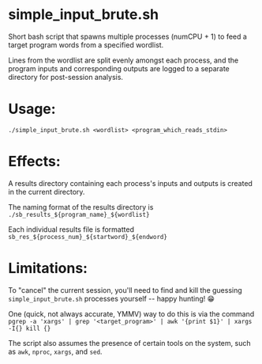 # simple_input_brute.sh
Short bash script that spawns multiple processes (numCPU + 1) to feed a target program words from a specified wordlist.

Lines from the wordlist are split evenly amongst each process, and the program inputs and corresponding outputs are logged to a separate directory for post-session analysis.

# Usage:
`./simple_input_brute.sh <wordlist> <program_which_reads_stdin>`

# Effects:
A results directory containing each process's inputs and outputs is created in the current directory.

The naming format of the results directory is `./sb_results_${program_name}_${wordlist}`

Each individual results file is formatted `sb_res_${process_num}_${startword}_${endword}`

# Limitations:
To "cancel" the current session, you'll need to find and kill the guessing `simple_input_brute.sh` processes yourself -- happy hunting! 😁

One (quick, not always accurate, YMMV) way to do this is via the command `pgrep -a 'xargs' | grep '<target_program>' | awk '{print $1}' | xargs -I{} kill {}`

The script also assumes the presence of certain tools on the system, such as `awk`, `nproc`, `xargs`, and `sed`.  
